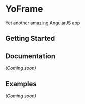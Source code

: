 # YoFrame

Yet another amazing AngularJS app

## Getting Started

## Documentation
_(Coming soon)_

## Examples
_(Coming soon)_

